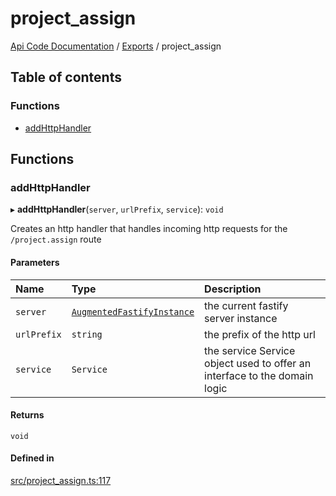 # project\_assign
 
[Api Code Documentation](../README.md) / [Exports](../modules.md) / project\_assign

## Table of contents

### Functions

- [addHttpHandler](project_assign.md#addhttphandler)

## Functions

### addHttpHandler

▸ **addHttpHandler**(`server`, `urlPrefix`, `service`): `void`

Creates an http handler that handles incoming http requests for the `/project.assign` route

#### Parameters

| Name | Type | Description |
| :------ | :------ | :------ |
| `server` | [`AugmentedFastifyInstance`](../interfaces/types.AugmentedFastifyInstance.md) | the current fastify server instance |
| `urlPrefix` | `string` | the prefix of the http url |
| `service` | `Service` | the service Service object used to offer an interface to the domain logic |

#### Returns

`void`

#### Defined in

[src/project_assign.ts:117](https://github.com/openkfw/TruBudget/blob/40b449a/api/src/project_assign.ts#L117)
